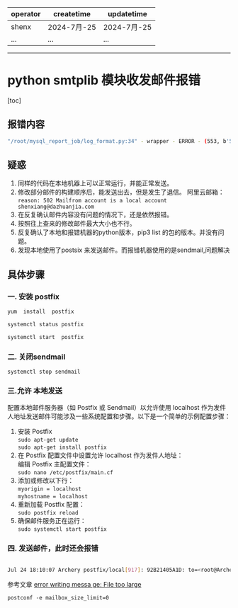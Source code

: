| operator | createtime | updatetime |
| ---- | ---- | ---- |
| shenx | 2024-7月-25 | 2024-7月-25  |
| ... | ... | ... |
---
# python smtplib 模块收发邮件报错

[toc]

## 报错内容

```bash
"/root/mysql_report_job/log_format.py:34" - wrapper - ERROR - (553, b'5.5.4 <localhost>... Domain name required for sender address localhost', 'localhost')
```

## 疑惑

1. 同样的代码在本地机器上可以正常运行，并能正常发送。
2. 修改部分邮件的构建顺序后，能发送出去，但是发生了退信。
阿里云邮箱：`reason: 502 Mailfrom account is a local account shenxiang@dazhuanjia.com`
3. 在反复确认邮件内容没有问题的情况下，还是依然报错。
4. 按照往上查来的修改邮件最大大小也不行。
5. 反复确认了本地和报错机器的python版本，pip3 list 的包的版本。并没有问题。
6. 发现本地使用了postsix 来发送邮件。而报错机器使用的是sendmail,问题解决

## 具体步骤

### 一. 安装 postfix

```bash
yum  install  postfix

systemctl status postfix

systemctl start  postfix
```

### 二. 关闭sendmail

`systemctl stop sendmail`

### 三.允许 本地发送
配置本地邮件服务器（如 Postfix 或 Sendmail）以允许使用 localhost 作为发件人地址发送邮件可能涉及一些系统配置和步骤。以下是一个简单的示例配置步骤：

1. 安装 Postfix  
   `sudo apt-get update`  
   `sudo apt-get install postfix`
1. 在 Postfix 配置文件中设置允许 localhost 作为发件人地址：  
编辑 Postfix 主配置文件：  
`sudo nano /etc/postfix/main.cf`  
1. 添加或修改以下行：  
`myorigin = localhost`    
`myhostname = localhost`  
1. 重新加载 Postfix 配置：  
`sudo postfix reload`  
1. 确保邮件服务正在运行：  
`sudo systemctl start postfix`  



### 四. 发送邮件，此时还会报错

```bash

Jul 24 18:10:07 Archery postfix/local[917]: 92B21405A1D: to=<root@Archery.localdomain>, relay=local, delay=0.11, delays=0.05/0.05/0/0.01, dsn=5.2.2, status=bounced (cannot update mailbox /var/mail/root for user root. error writing message: File too large)

```

参考文章
[error writing messa ge: File too large](https://blog.csdn.net/ITzhangdaopin/article/details/110410449)

`postconf -e mailbox_size_limit=0`



